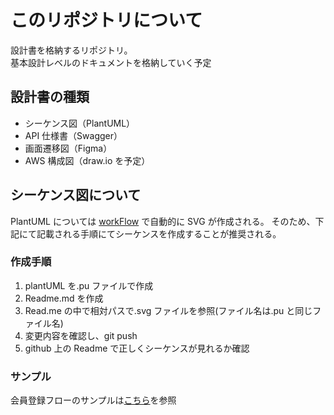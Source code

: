 # このリポジトリについて

設計書を格納するリポジトリ。  
基本設計レベルのドキュメントを格納していく予定

## 設計書の種類

- シーケンス図（PlantUML）
- API 仕様書（Swagger）
- 画面遷移図（Figma）
- AWS 構成図（draw.io を予定）

## シーケンス図について

PlantUML については [workFlow](./.github/workflows/plantuml-diagram.yaml) で自動的に SVG が作成される。
そのため、下記にて記載される手順にてシーケンスを作成することが推奨される。

### 作成手順

1. plantUML を.pu ファイルで作成
2. Readme.md を作成
3. Read.me の中で相対パスで.svg ファイルを参照(ファイル名は.pu と同じファイル名)
4. 変更内容を確認し、git push
5. github 上の Readme で正しくシーケンスが見れるか確認

### サンプル

会員登録フローのサンプルは[こちら](./01_Sequences/01_Registeration_Flow/Readme.md)を参照

